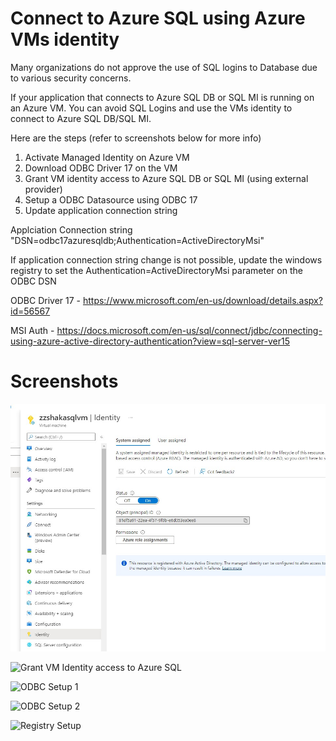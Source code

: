 # Connect to Azure SQL using Azure VMs identity

Many organizations do not approve the use of SQL logins to Database due to various security concerns.


If your application that connects to Azure SQL DB or SQL MI is running on an Azure VM. You can avoid  SQL Logins and use the VMs identity to connect to Azure SQL DB/SQL MI.

Here are the steps (refer to screenshots below for more info)
1. Activate Managed Identity on Azure VM
2. Download ODBC Driver 17 on the VM
3. Grant VM identity access to Azure SQL DB or SQL MI (using external provider)
4. Setup a ODBC Datasource using ODBC 17
5. Update application connection string 


Applciation Connection string 
    "DSN=odbc17azuresqldb;Authentication=ActiveDirectoryMsi"

If application connection string change is not possible, update the windows registry to set the Authentication=ActiveDirectoryMsi parameter on the ODBC DSN

ODBC Driver 17 - https://www.microsoft.com/en-us/download/details.aspx?id=56567

MSI Auth - https://docs.microsoft.com/en-us/sql/connect/jdbc/connecting-using-azure-active-directory-authentication?view=sql-server-ver15



# Screenshots

![Activate VM Identity](/screenshots/Screenshot133951.jpeg)

![Grant VM Identity access to Azure SQL](/screenshots/Screenshot134049.jpg)

![ODBC Setup 1](/screenshots/Screenshot134049.jpg)

![ODBC Setup 2](/screenshots/Screenshot135701.jpg)

![Registry Setup](/screenshots/Screenshot135809.jpg)

